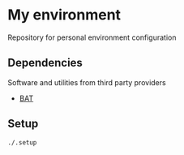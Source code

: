 # My environment
Repository for personal environment configuration

## Dependencies

Software and utilities from third party providers

* [BAT](https://github.com/sharkdp/bat)

## Setup

    ./.setup
